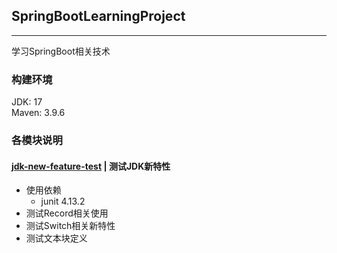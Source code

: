 ## SpringBootLearningProject

---

学习SpringBoot相关技术

### 构建环境
JDK: 17<br>
Maven: 3.9.6<br>

### 各模块说明
#### [jdk-new-feature-test](jdk-new-feature-test) | 测试JDK新特性
- 使用依赖
  - junit 4.13.2
- 测试Record相关使用
- 测试Switch相关新特性
- 测试文本块定义

